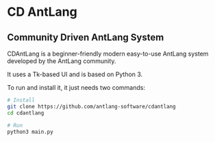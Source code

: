 # CD AntLang

## Community Driven AntLang System

CDAntLang is a beginner-friendly modern easy-to-use AntLang system developed by the AntLang community.

It uses a Tk-based UI and is based on Python 3.

To run and install it, it just needs two commands:
```sh
# Install
git clone https://github.com/antlang-software/cdantlang
cd cdantlang

# Run
python3 main.py
```
